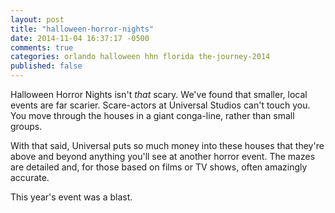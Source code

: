 ```yaml
---
layout: post
title: "halloween-horror-nights"
date: 2014-11-04 16:37:17 -0500
comments: true
categories: orlando halloween hhn florida the-journey-2014
published: false
---
```


Halloween Horror Nights isn't *that* scary. We've found that smaller, local events are far scarier. Scare-actors at Universal Studios can't touch you. You move through the houses in a giant conga-line, rather than small groups.

With that said, Universal puts so much money into these houses that they're above and beyond anything you'll see at another horror event. The mazes are detailed and, for those based on films or TV shows, often amazingly accurate.

This year's event was a blast.  
